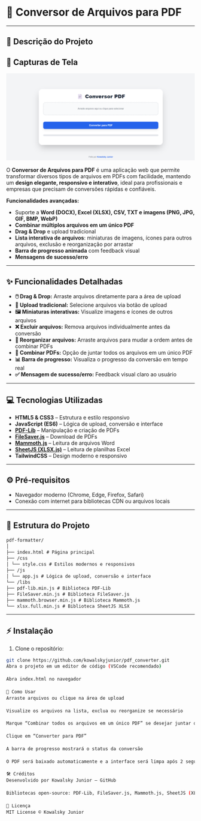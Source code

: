 # 📄 Conversor de Arquivos para PDF

---

## 📌 Descrição do Projeto

## 📸 Capturas de Tela

<p align="center">
  <img src="screenshots/conversor_pdf.png" alt="Tela Inicial do Conversor PDF">
</p>

O **Conversor de Arquivos para PDF** é uma aplicação web que permite transformar diversos tipos de arquivos em PDFs com facilidade, mantendo um **design elegante, responsivo e interativo**, ideal para profissionais e empresas que precisam de conversões rápidas e confiáveis.

**Funcionalidades avançadas:**

- Suporte a **Word (DOCX), Excel (XLSX), CSV, TXT e imagens (PNG, JPG, GIF, BMP, WebP)**  
- **Combinar múltiplos arquivos em um único PDF**  
- **Drag & Drop** e upload tradicional  
- **Lista interativa de arquivos**: miniaturas de imagens, ícones para outros arquivos, exclusão e reorganização por arrastar  
- **Barra de progresso animada** com feedback visual  
- **Mensagens de sucesso/erro**  

---

## ✨ Funcionalidades Detalhadas

- **🖱️ Drag & Drop:** Arraste arquivos diretamente para a área de upload  
- **📁 Upload tradicional:** Selecione arquivos via botão de upload  
- **🖼️ Miniaturas interativas:** Visualize imagens e ícones de outros arquivos  
- **❌ Excluir arquivos:** Remova arquivos individualmente antes da conversão  
- **🔄 Reorganizar arquivos:** Arraste arquivos para mudar a ordem antes de combinar PDFs  
- **📑 Combinar PDFs:** Opção de juntar todos os arquivos em um único PDF  
- **📊 Barra de progresso:** Visualiza o progresso da conversão em tempo real  
- **✅ Mensagem de sucesso/erro:** Feedback visual claro ao usuário  
                   
---

## 💻 Tecnologias Utilizadas

- **HTML5 & CSS3** – Estrutura e estilo responsivo  
- **JavaScript (ES6)** – Lógica de upload, conversão e interface  
- **[PDF-Lib](https://pdf-lib.js.org/)** – Manipulação e criação de PDFs  
- **[FileSaver.js](https://github.com/eligrey/FileSaver.js/)** – Download de PDFs  
- **[Mammoth.js](https://github.com/mwilliamson/mammoth.js)** – Leitura de arquivos Word  
- **[SheetJS (XLSX.js)](https://sheetjs.com/)** – Leitura de planilhas Excel  
- **TailwindCSS** – Design moderno e responsivo  

---

## ⚙️ Pré-requisitos

- Navegador moderno (Chrome, Edge, Firefox, Safari)  
- Conexão com internet para bibliotecas CDN ou arquivos locais  

---

## 📂 Estrutura do Projeto

```
pdf-formatter/
│
├── index.html # Página principal
├── /css
│ └── style.css # Estilos modernos e responsivos
├── /js
│ └── app.js # Lógica de upload, conversão e interface
└── /libs
├── pdf-lib.min.js # Biblioteca PDF-Lib
├── FileSaver.min.js # Biblioteca FileSaver.js
├── mammoth.browser.min.js # Biblioteca Mammoth.js
└── xlsx.full.min.js # Biblioteca SheetJS XLSX
```

---

## ⚡ Instalação

1. Clone o repositório:

```bash
git clone https://github.com/kowalskyjunior/pdf_converter.git
Abra o projeto em um editor de código (VSCode recomendado)

Abra index.html no navegador

🚀 Como Usar
Arraste arquivos ou clique na área de upload

Visualize os arquivos na lista, exclua ou reorganize se necessário

Marque “Combinar todos os arquivos em um único PDF” se desejar juntar os arquivos

Clique em “Converter para PDF”

A barra de progresso mostrará o status da conversão

O PDF será baixado automaticamente e a interface será limpa após 2 segundos

🛠️ Créditos
Desenvolvido por Kowalsky Junior – GitHub

Bibliotecas open-source: PDF-Lib, FileSaver.js, Mammoth.js, SheetJS (XLSX.js)

📜 Licença
MIT License © Kowalsky Junior